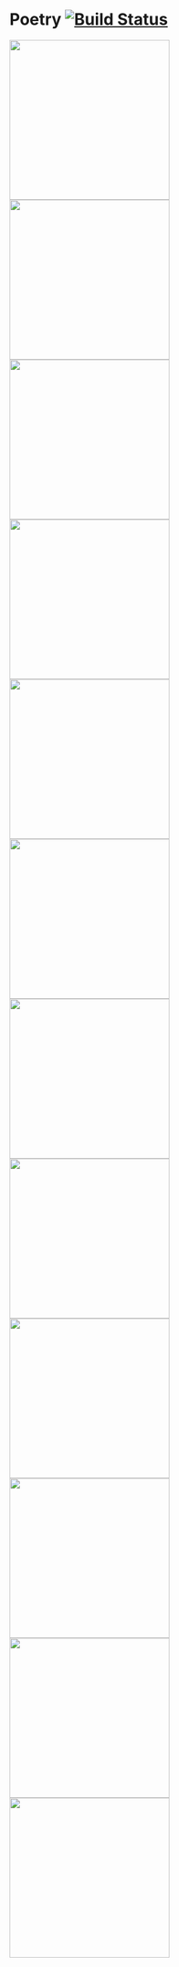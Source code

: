 # Poetry   [![Build Status](https://travis-ci.org/SemperChen/Poetry.svg?branch=master)](https://travis-ci.org/SemperChen/Poetry)

<img src="https://github.com/SemperChen/tianxiashuge/blob/master/image/poetry/1.jpg?raw=true" width="280"/>
<img src="https://github.com/SemperChen/tianxiashuge/blob/master/image/poetry/2.jpg?raw=true" width="280"/>
<img src="https://github.com/SemperChen/tianxiashuge/blob/master/image/poetry/3.jpg?raw=true" width="280"/>
<img src="https://github.com/SemperChen/tianxiashuge/blob/master/image/poetry/4.jpg?raw=true" width="280"/>
<img src="https://github.com/SemperChen/tianxiashuge/blob/master/image/poetry/5.jpg?raw=true" width="280"/>
<img src="https://github.com/SemperChen/tianxiashuge/blob/master/image/poetry/6.jpg?raw=true" width="280"/>
<img src="https://github.com/SemperChen/tianxiashuge/blob/master/image/poetry/7.jpg?raw=true" width="280"/>
<img src="https://github.com/SemperChen/tianxiashuge/blob/master/image/poetry/8.jpg?raw=true" width="280"/>
<img src="https://github.com/SemperChen/tianxiashuge/blob/master/image/poetry/9.jpg?raw=true" width="280"/>
<img src="https://github.com/SemperChen/tianxiashuge/blob/master/image/poetry/10.jpg?raw=true" width="280"/>
<img src="https://github.com/SemperChen/tianxiashuge/blob/master/image/poetry/11.jpg?raw=true" width="280"/>
<img src="https://github.com/SemperChen/tianxiashuge/blob/master/image/poetry/12.jpg?raw=true" width="280"/>

